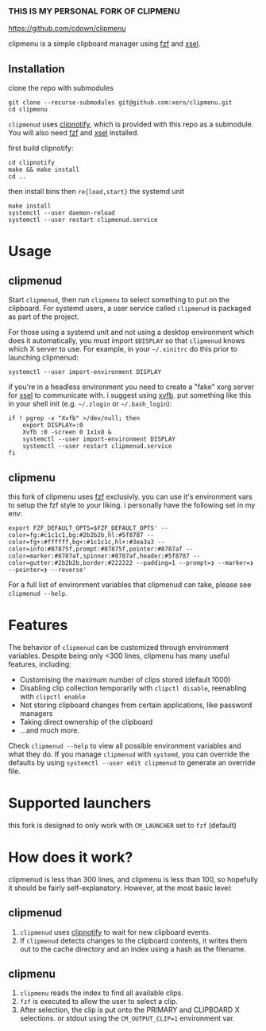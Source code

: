 ### THIS IS MY PERSONAL FORK OF CLIPMENU
https://github.com/cdown/clipmenu

clipmenu is a simple clipboard manager using [fzf][] and [xsel][].

## Installation

clone the repo with submodules

    git clone --recurse-submodules git@github.com:xero/clipmenu.git
    cd clipmenu

`clipmenud` uses [clipnotify](https://github.com/cdown/clipnotify), which is provided 
with this repo as a submodule. You will also need [fzf][] and [xsel][] installed.

first build clipnotify:

    cd clipnotify
    make && make install
    cd ..

then install bins then `re{load,start}` the systemd unit

    make install
    systemctl --user daemon-reload
    systemctl --user restart clipmenud.service

# Usage

## clipmenud

Start `clipmenud`, then run `clipmenu` to select something to put on the
clipboard. For systemd users, a user service called `clipmenud` is packaged as
part of the project.

For those using a systemd unit and not using a desktop environment which does
it automatically, you must import `$DISPLAY` so that `clipmenud` knows which X
server to use. For example, in your `~/.xinitrc` do this prior to launching
clipmenud:

    systemctl --user import-environment DISPLAY

if you're in a headless environment you need to create a "fake" xorg server for
[xsel][] to communicate with. i suggest using [xvfb][]. put something like this
in your shell init (e.g. `~/.zlogin` or `~/.bash_login`):

    if ! pgrep -x "Xvfb" >/dev/null; then
        export DISPLAY=:0
        Xvfb :0 -screen 0 1x1x8 &
        systemctl --user import-environment DISPLAY
        systemctl --user restart clipmenud.service
    fi

## clipmenu

this fork of clipmenu uses [fzf][] exclusivly. you can use it's environment vars
to setup the fzf style to your liking. i personally have the following set in my env:

    export FZF_DEFAULT_OPTS=$FZF_DEFAULT_OPTS' --color=fg:#c1c1c1,bg:#2b2b2b,hl:#5f8787 --color=fg+:#ffffff,bg+:#1c1c1c,hl+:#3ea3a3 --color=info:#87875f,prompt:#87875f,pointer:#8787af --color=marker:#8787af,spinner:#8787af,header:#5f8787 --color=gutter:#2b2b2b,border:#222222 --padding=1 --prompt=❯ --marker=❯ --pointer=❯ --reverse'

For a full list of environment variables that clipmenud can take, please see
`clipmenud --help`.

# Features

The behavior of `clipmenud` can be customized through environment variables.
Despite being only <300 lines, clipmenu has many useful features, including:

* Customising the maximum number of clips stored (default 1000)
* Disabling clip collection temporarily with `clipctl disable`, reenabling with
  `clipctl enable`
* Not storing clipboard changes from certain applications, like password
  managers
* Taking direct ownership of the clipboard
* ...and much more.

Check `clipmenud --help` to view all possible environment variables and what
they do. If you manage `clipmenud` with `systemd`, you can override the
defaults by using `systemctl --user edit clipmenud` to generate an override
file.

# Supported launchers

this fork is designed to only work with `CM_LAUNCHER` set to `fzf` (default)

# How does it work?

clipmenud is less than 300 lines, and clipmenu is less than 100, so hopefully
it should be fairly self-explanatory. However, at the most basic level:

## clipmenud

1. `clipmenud` uses [clipnotify](https://github.com/cdown/clipnotify) to wait
   for new clipboard events.
2. If `clipmenud` detects changes to the clipboard contents, it writes them out
   to the cache directory and an index using a hash as the filename.

## clipmenu

1. `clipmenu` reads the index to find all available clips.
2. `fzf` is executed to allow the user to select a clip.
3. After selection, the clip is put onto the PRIMARY and CLIPBOARD X
   selections. or stdout using the `CM_OUTPUT_CLIP=1` environment var.

[fzf]: https://github.com/junegunn/fzf 
[xsel]: http://www.vergenet.net/~conrad/software/xsel/
[xvfb]: https://www.x.org/releases/X11R7.6/doc/man/man1/Xvfb.1.xhtml
